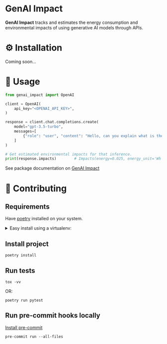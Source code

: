 GenAI Impact
============

**GenAI Impact** tracks and estimates the energy consumption and environmental impacts of using generative AI models through APIs.


# ⚙️ Installation

Coming soon...

# 🚀 Usage

```python
from genai_impact import OpenAI

client = OpenAI(
    api_key="<OPENAI_API_KEY>",
)

response = client.chat.completions.create(
    model="gpt-3.5-turbo",
    messages=[
        {"role": "user", "content": "Hello, can you explain what is the GenAI Impact project?"}
    ]
)

# Get estimated environmental impacts for that inference.
print(response.impacts)        # Impacts(energy=0.025, energy_unit='Wh', ...)
```



See package documentation on [GenAI Impact](<link-to-mkdocs-material>)

# 💪 Contributing

## Requirements

Have [poetry](https://python-poetry.org/docs/#installation) installed on your system.


<details>
<summary>
Easy install using a virtualenv:
</summary>

Create a venv:

```shell
python3 -m venv .venv
source .venv/bin/activate
```

Install poetry:

```shell
pip install poetry
```

</details>


## Install project

```shell
poetry install
```


## Run tests

```shell
tox -vv
```

OR:

```shell
poetry run pytest
```


## Run pre-commit hooks locally

[Install pre-commit](https://pre-commit.com/)

```shell
pre-commit run --all-files
```
